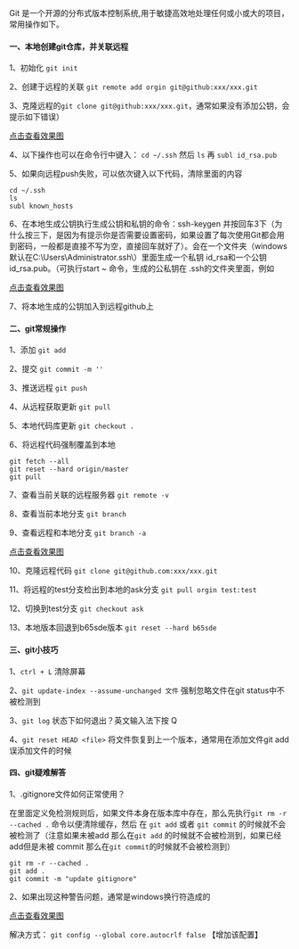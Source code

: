 Git 是一个开源的分布式版本控制系统,用于敏捷高效地处理任何或小或大的项目，常用操作如下。

#### 一、本地创建git仓库，并关联远程

1、初始化 `git init`

2、创建于远程的关联 `git remote add orgin git@github:xxx/xxx.git`

3、克隆远程的`git clone git@github:xxx/xxx.git`，通常如果没有添加公钥，会提示如下错误）

[点击查看效果图](href="https://www.mylucas.com/ueditor/php/upload/image/20190725/1564025414.png")

4、以下操作也可以在命令行中键入： `cd ~/.ssh`  然后 `ls` 再 `subl id_rsa.pub`

5、如果向远程push失败，可以依次键入以下代码，清除里面的内容
```
cd ~/.ssh
ls
subl known_hosts
```
6、在本地生成公钥执行生成公钥和私钥的命令：ssh-keygen  并按回车3下（为什么按三下，是因为有提示你是否需要设置密码，如果设置了每次使用Git都会用到密码，一般都是直接不写为空，直接回车就好了）。会在一个文件夹（windows默认在C:\Users\Administrator\.ssh\）里面生成一个私钥 id_rsa和一个公钥id_rsa.pub。（可执行start ~ 命令，生成的公私钥在 .ssh的文件夹里面，例如

[点击查看效果图](href="https://www.mylucas.com/ueditor/php/upload/image/20190725/1564025737.png")

7、将本地生成的公钥加入到远程github上

#### 二、git常规操作

1、添加 `git add`

2、提交 `git commit -m ''`

3、推送远程 `git push`

4、从远程获取更新 `git pull`

5、本地代码库更新 `git checkout .`

6、将远程代码强制覆盖到本地
```
git fetch --all
git reset --hard origin/master
git pull
```
7、查看当前关联的远程服务器 `git remote -v`

8、查看当前本地分支 `git branch`

9、查看远程和本地分支 `git branch -a`

[点击查看效果图](href="https://www.mylucas.com/ueditor/php/upload/image/20190725/1564026219.png")

10、克隆远程代码 `git clone git@github.com:xxx/xxx.git`

11、将远程的test分支检出到本地的ask分支 `git pull orgin test:test`

12、切换到test分支 `git checkout ask`

13、本地版本回退到b65sde版本 `git reset --hard b65sde`
#### 三、git小技巧
1、`ctrl + L` 清除屏幕

2、`git update-index --assume-unchanged 文件` 强制忽略文件在git status中不被检测到

3、`git log` 状态下如何退出？英文输入法下按 Q

4、`git reset HEAD <file>` 将文件恢复到上一个版本，通常用在添加文件git add误添加文件的时候
#### 四、git疑难解答
1、.gitignore文件如何正常使用？

在里面定义免检测规则后，如果文件本身在版本库中存在，那么先执行`git rm -r --cached .` 命令以便清除缓存，然后 在 `git add` 或者 `git commit` 的时候就不会被检测了（注意如果未被add 那么在`git add` 的时候就不会被检测到，如果已经add但是未被 commit 那么在`git commit`的时候就不会被检测到）
```
git rm -r --cached .
git add .
git commit -m "update gitignore"
```
2、如果出现这种警告问题，通常是windows换行符造成的

[点击查看效果图](href="https://www.mylucas.com/ueditor/php/upload/image/20190725/1564027356.png")

解决方式： `git config --global core.autocrlf false` 【增加该配置】